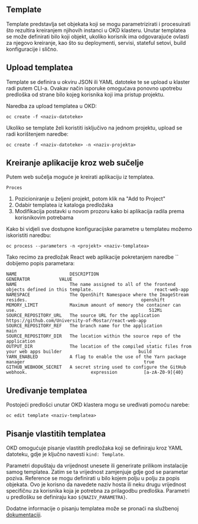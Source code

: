 ## Template

Template predstavlja set objekata koji se mogu parametrizirati i procesuirati što rezultira kreiranjem njihovih instanci u OKD klasteru. Unutar templatea se može definirati bilo koji objekt, ukoliko korisnik ima odgovarajuće ovlasti za njegovo kreiranje, kao što su deploymenti, servisi, stateful setovi, build konfiguracije i slično.

## Upload templatea

Template se definira u okviru JSON ili YAML datoteke te se upload u klaster radi putem CLI-a. Ovakav način isporuke omogućava ponovno upotrebu predloška od strane bilo kojeg korisnika koji ima pristup projektu.

Naredba za upload templatea u OKD:

```
oc create -f <naziv-datoteke>
```

Ukoliko se template želi koristiti isključivo na jednom projektu, upload se radi korištenjem naredbe:

```
oc create -f <naziv-datoteke> -n <naziv-projekta>
```

## Kreiranje aplikacije kroz web sučelje

Putem web sučelja moguće je kreirati aplikaciju iz templatea.

`Proces`

1. Pozicioniranje u željeni projekt, potom klik na "Add to Project"
2. Odabir templatea iz kataloga predložaka
3. Modifikacija postavki u novom prozoru kako bi aplikacija radila prema korisnikovim potrebama

Kako bi vidjeli sve dostupne konfiguracijske parametre u templateu možemo iskoristiti naredbu:

```
oc process --parameters -n <projekt> <naziv-templatea>
```

Tako recimo za predložak React web aplikacije pokretanjem naredbe `` dobijemo popis parametara:

```
NAME                    DESCRIPTION                                                                  GENERATOR           VALUE
NAME                    The name assigned to all of the frontend objects defined in this template.                       react-web-app
NAMESPACE               The OpenShift Namespace where the ImageStream resides.                                           openshift
MEMORY_LIMIT            Maximum amount of memory the container can use.                                                  512Mi
SOURCE_REPOSITORY_URL   The source URL for the application                                                               https://github.com/University-of-Mostar/react-web-app
SOURCE_REPOSITORY_REF   The branch name for the application                                                              main
SOURCE_REPOSITORY_DIR   The location within the source repo of the application                                           .
OUTPUT_DIR              The location of the compiled static files from your web apps builder                             build
YARN_ENABLED            A flag to enable the use of the Yarn package manager                                             true
GITHUB_WEBHOOK_SECRET   A secret string used to configure the GitHub webhook.                        expression          [a-zA-Z0-9]{40}
```

## Uređivanje templatea

Postojeći predlošci unutar OKD klastera mogu se uređivati pomoću narebe:

```
oc edit template <naziv-templatea>
```

## Pisanje vlastitih templatea

OKD omogućuje pisanje vlastitih predložaka koji se definiraju kroz YAML datoteku, gdje je ključno navesti `kind: Template`.

Parametri dopuštaju da vrijednost unesete ili generirate prilikom instalacije samog templatea. Zatim se ta vrijednost zamjenjuje gdje god se parametar poziva. Reference se mogu definirati u bilo kojem polju u polju za popis objekata. Ovo je korisno da navedete naziv hosta ili neku drugu vrijednost specifičnu za korisnika koja je potrebna za prilagodbu predloška.
Parametri u predlošku se definiraju kao `${NAZIV_PARAMETRA}`.

Dodatne informacije o pisanju templatea može se pronaći na službenoj [dokumentaciji](https://docs.okd.io/latest/openshift_images/using-templates.html#templates-writing_using-templates).

